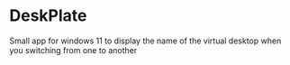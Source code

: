 # DeskPlate
Small app for windows 11 to display the name of the virtual desktop when you switching from one to another
